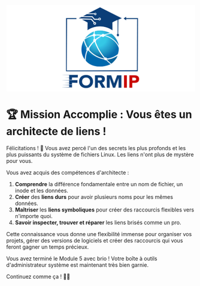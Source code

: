 ![Formip](../assets/formip_logo_padded.png)

# 🏆 Mission Accomplie : Vous êtes un architecte de liens !

Félicitations ! 🎉 Vous avez percé l'un des secrets les plus profonds et les plus puissants du système de fichiers Linux. Les liens n'ont plus de mystère pour vous.

Vous avez acquis des compétences d'architecte :
1.  **Comprendre** la différence fondamentale entre un nom de fichier, un inode et les données.
2.  **Créer** des **liens durs** pour avoir plusieurs noms pour les mêmes données.
3.  **Maîtriser** les **liens symboliques** pour créer des raccourcis flexibles vers n'importe quoi.
4.  **Savoir inspecter, trouver et réparer** les liens brisés comme un pro.

Cette connaissance vous donne une flexibilité immense pour organiser vos projets, gérer des versions de logiciels et créer des raccourcis qui vous feront gagner un temps précieux.

Vous avez terminé le Module 5 avec brio ! Votre boîte à outils d'administrateur système est maintenant très bien garnie.

Continuez comme ça ! 🐧✨
